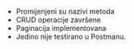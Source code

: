 - Promijenjeni su nazivi metoda
- CRUD operacije završene
- Paginacija implementovana
- Jedino nije testirano u Postmanu.
